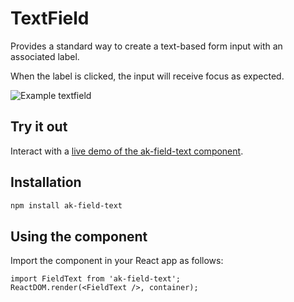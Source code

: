 # TextField

Provides a standard way to create a text-based form input with an associated label.

When the label is clicked, the input will receive focus as expected.

![Example textfield](https://bytebucket.org/atlassian/atlaskit/raw/@BITBUCKET_COMMIT@/packages/ak-field-text/docs/textfield.gif)

## Try it out

Interact with a [live demo of the ak-field-text component](https://aui-cdn.atlassian.com/atlaskit/stories/ak-field-text/@VERSION@/).

## Installation

```sh
npm install ak-field-text
```

## Using the component

Import the component in your React app as follows:

```
import FieldText from 'ak-field-text';
ReactDOM.render(<FieldText />, container);
```
